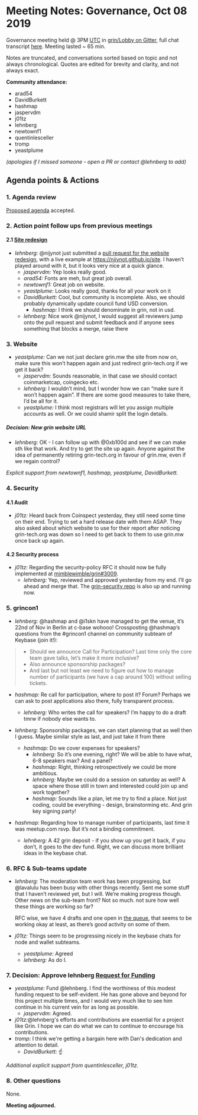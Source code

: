 # Meeting Notes: Governance, Oct 08 2019

Governance meeting held @ 3PM [UTC](http://www.timebie.com/std/utc.php) in [grin/Lobby on Gitter](https://gitter.im/grin_community/Lobby), full chat transcript [here](https://gitter.im/grin_community/Lobby?at=5d9ca486eac5612d22d852d1). Meeting lasted ~ 65 min.

Notes are truncated, and conversations sorted based on topic and not always chronological. Quotes are edited for brevity and clarity, and not always exact. 

**Community attendance:**
* arad54
* DavidBurkett
* hashmap
* jaspervdm
* j01tz
* lehnberg
* newtownf1
* quentinlesceller
* tromp
* yeastplume

_(apologies if I missed someone - open a PR or contact @lehnberg to add)_

## Agenda points & Actions

### 1. Agenda review
[Proposed agenda](https://github.com/mimblewimble/grin-pm/issues/196) accepted.

### 2. Action point follow ups from previous meetings

#### 2.1 [Site redesign](https://www.grin-forum.org/t/grin-website-redesign/5533)

* _lehnberg:_ @nijynot just submitted a [pull request for the website redesign](https://github.com/mimblewimble/site/pull/147), with a live example at https://nijynot.github.io/site. I haven’t played around with it, but it looks very nice at a quick glance.
   * _jaspervdm:_ Yep looks really good.
   * _arad54:_ Fonts are meh, but great job overall.
   * _newtownf1:_ Great job on website.
   * _yeastplume:_ Looks really good, thanks for all your work on it
   * _DavidBurkett:_ Cool, but community is incomplete. Also, we should probably dynamically update council fund USD conversion.
      * _hashmap:_ I think we should denominate in grin, not in usd.
   * _lehnberg:_ Nice work @nijynot, I would suggest all reviewers jump onto the pull request and submit feedback and if anyone sees something that blocks a merge, raise there

### 3. Website

* _yeastplume:_ Can we not just declare grin.mw the site from now on, make sure this won’t happen again and just redirect grin-tech.org if we get it back?
   * _jaspervdm:_ Sounds reasonable, in that case we should contact coinmarketcap, coingecko etc.
   * _lehnberg:_  I wouldn’t mind, but I wonder how we can “make sure it won’t happen again”. If there are some good measures to take there, I’d be all for it.
   * _yeastplume:_ I think most registrars will let you assign multiple accounts as well. Or we could shamir split the login details.
  
##### Decision: New grin website URL

   * _lehnberg:_ OK - I can follow up with @0xb100d and see if we can make sth like that work. And try to get the site up again. Anyone against the idea of permanently retiring grin-tech.org in favour of grin.mw, even if we regain control?

_Explicit support from newtownf1, hashmap, yeastplume, DavidBurkett._

### 4. Security

#### 4.1 Audit

* _j01tz:_ Heard back from Coinspect yesterday, they still need some time on their end. Trying to set a hard release date with them ASAP. They also asked about which website to use for their report after noticing grin-tech.org was down so I need to get back to them to use  grin.mw once back up again.

#### 4.2 Security process

* _j01tz:_ Regarding the security-policy RFC it should now be fully implemented at [mimblewimble/grin#3009](https://github.com/mimblewimble/grin/pull/3009).
   * _lehnberg:_  Yep, reviewed and approved yesterday from my end. I’ll go ahead and merge that. The [grin-security repo](https://github.com/mimblewimble/grin-security) is also up and running now.

### 5. grincon1

* _lehnberg:_ @hashmap and @i1skn have managed to get the venue, it’s 22nd of Nov in Berlin at c-base wohooo! Crossposting @hashmap’s questions from the #grincon1 channel on community subteam of Keybase (join it!):
>   *  Should we announce Call for Participation? Last time only the core team gave talks, let’s make it more inclusive?
>   * Also announce sponsorship packages?
>   * And last but not least we need to figure out how to manage number of participants (we have a cap around 100) without selling tickets.

* _hashmap:_ Re call for participation, where to post it? Forum? Perhaps we can ask to post applications also there, fully transparent process. 
   * _lehnberg:_ Who writes the call for speakers? I’m happy to do a draft tmrw if nobody else wants to.

* _lehnberg:_ Sponsorship packages, we can start planning that as well then I guess. Maybe similar style as last, and just take it from there 
   * _hashmap:_ Do we cover expenses for speakers?
      * _lehnberg:_ So it’s one evening, right? We will be able to have what, 6-8 speakers max? And a panel?
      * _hashmap:_ Right, thinking retrospectively we could be more ambitious.
      * _lehnberg:_ Maybe we could do a session on saturday as well?  A space where those still in town and interested could join up and work together? 
      * _hashmap:_ Sounds like a plan, let me try to find a place. Not just coding, could be everything - design, brainstorming etc. And grin key signing party!

* _hashmap:_ Regarding how to manage number of participants, last time it was meetup.com rsvp. But it’s not a binding commitment.
   * _lehnberg:_ A 42 grin deposit - if you show up you get it back, if you don’t, it goes to the dev fund. Right, we can discuss more brilliant ideas in the keybase chat.

### 6. RFC & Sub-teams update

* _lehnberg:_ The moderation team work has been progressing, but @lavalulu has been busy with other things recently. Sent me some stuff that I haven’t reviewed yet, but I will. We’re making progress though. Other news on the sub-team front? Not so much. not sure how well these things are working so far?

   RFC wise, we have 4 drafts and one open in [the queue](https://github.com/mimblewimble/grin-rfcs/pulls), that seems to be working okay at least, as there’s good activity on some of them.

* _j01tz:_ Things seem to be progressing nicely in the keybase chats for node and wallet subteams.
   * _yeastplume:_ Agreed
   * _lehnberg:_ As do I.

 
### 7. Decision: Approve lehnberg [Request for Funding](https://www.grin-forum.org/t/request-for-funding-lehnberg-oct-jan-2019-20/6165)

* _yeastplume:_ Fund @lehnberg. I find the worthiness of this modest funding request to be self-evident. He has gone above and beyond for this project multiple times, and I would very much like to see him continue in his current vein for as long as possible.
   * _jaspervdm:_ Agreed. 
* _j01tz:_@lehnberg's efforts and contributions are essential for a project like Grin. I hope we can do what we can to continue to encourage his contributions. 
* _tromp:_ I think we're getting a bargain here with Dan's dedication and attention to detail.
   * _DavidBurkett:_ ☝️

_Additional explicit support from quentinlesceller, j01tz._

### 8. Other questions

None.

**Meeting adjourned.**
